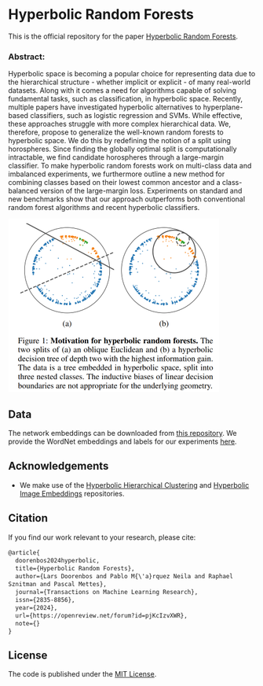 # Hyperbolic Random Forests

This is the official repository for the paper [Hyperbolic Random Forests](https://openreview.net/pdf?id=pjKcIzvXWR).

### Abstract: 
Hyperbolic space is becoming a popular choice for representing data due to the hierarchical structure - whether implicit or explicit - of many real-world datasets. Along with it comes a need for algorithms capable of solving fundamental tasks, such as classification, in hyperbolic space. Recently, multiple papers have investigated hyperbolic alternatives to hyperplane-based classifiers, such as logistic regression and SVMs. While effective, these approaches struggle with more complex hierarchical data. We, therefore, propose to generalize the well-known random forests to hyperbolic space. We do this by redefining the notion of a split using horospheres. Since finding the globally optimal split is computationally intractable, we find candidate horospheres through a large-margin classifier. To make hyperbolic random forests work on multi-class data and imbalanced experiments, we furthermore outline a new method for combining classes based on their lowest common ancestor and a class-balanced version of the large-margin loss. Experiments on standard and new benchmarks show that our approach outperforms both conventional random forest algorithms and recent hyperbolic classifiers.

<img src="assets/fig1.png" width="430" height="353" />

## Data

The network embeddings can be downloaded from [this repository](https://github.com/hhcho/hyplinear). We provide the WordNet embeddings and labels for our experiments [here](https://drive.google.com/drive/folders/14Mmp_jGmLu5jkKpvv_vIR7K-e0Pdl8BV?usp=sharing).

## Acknowledgements
- We make use of the [Hyperbolic Hierarchical Clustering](https://github.com/HazyResearch/HypHC) and [Hyperbolic Image Embeddings](https://github.com/leymir/hyperbolic-image-embeddings) repositories.

## Citation
If you find our work relevant to your research, please cite:
```
@article{
  doorenbos2024hyperbolic,
  title={Hyperbolic Random Forests},
  author={Lars Doorenbos and Pablo M{\'a}rquez Neila and Raphael Sznitman and Pascal Mettes},
  journal={Transactions on Machine Learning Research},
  issn={2835-8856},
  year={2024},
  url={https://openreview.net/forum?id=pjKcIzvXWR},
  note={}
}
```

## License
The code is published under the [MIT License](LICENSE).
